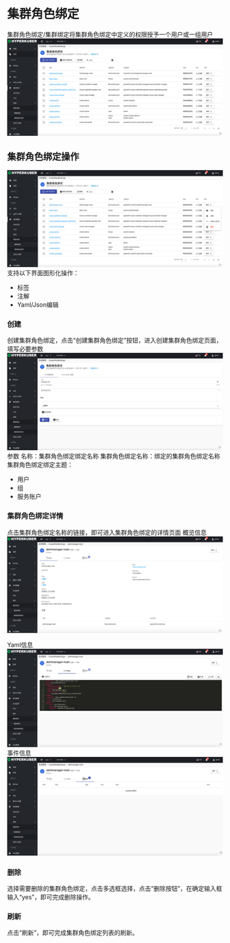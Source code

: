 # 集群角色绑定

集群角色绑定/集群绑定将集群角色绑定中定义的权限授予一个用户或一组用户
![Minion](../../../assets/images/system/crb-list.jpg)
## 集群角色绑定操作

![Minion](../../../assets/images/system/crb-operation.jpg)
支持以下界面图形化操作：

* 标签
* 注解
* Yaml/Json编辑

### 创建
创建集群角色绑定，点击“创建集群角色绑定”按钮，进入创建集群角色绑定页面，填写必要参数
![Minion](../../../assets/images/system/crb-create1.jpg)
参数
名称：集群角色绑定绑定名称
集群角色绑定名称：绑定的集群角色绑定名称
集群角色绑定绑定主题：
* 用户
* 组
* 服务账户
### 集群角色绑定详情
点击集群角色绑定名称的链接，即可进入集群角色绑定的详情页面
概览信息
![Minion](../../../assets/images/system/crb-info1.jpg)

Yaml信息
![Minion](../../../assets/images/system/crb-info2.jpg)
事件信息
![Minion](../../../assets/images/system/crb-info3.jpg)


### 删除
选择需要删除的集群角色绑定，点击多选框选择，点击“删除按钮”，在确定输入框输入“yes”，即可完成删除操作。
### 刷新
点击“刷新”，即可完成集群角色绑定列表的刷新。